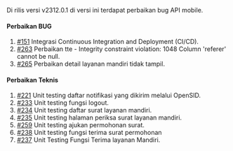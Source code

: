 Di rilis versi v2312.0.1 di versi ini terdapat perbaikan bug API mobile.

#### Perbaikan BUG

1. [#151](https://github.com/OpenSID/opensid-api/issues/151) Integrasi Continuous Integration and Deployment (CI/CD).
2. [#263](https://github.com/OpenSID/opensid-api/issues/263) Perbaikan tte - Integrity constraint violation: 1048 Column 'referer' cannot be null.
3. [#265](https://github.com/OpenSID/opensid-api/issues/265) Perbaikan detail layanan mandiri tidak tampil.
 
#### Perbaikan Teknis

1. [#221](https://github.com/OpenSID/opensid-api/issues/221) Unit testing daftar notifikasi yang dikirim melalui OpenSID.
2. [#233](https://github.com/OpenSID/opensid-api/issues/233) Unit testing fungsi logout.
3. [#234](https://github.com/OpenSID/opensid-api/issues/234) Unit testing daftar surat layanan mandiri.
4. [#235](https://github.com/OpenSID/opensid-api/issues/235) Unit testing halaman periksa surat layanan mandiri.
5. [#259](https://github.com/OpenSID/opensid-api/issues/259) Unit testing ajukan permohonan surat.
6. [#238](https://github.com/OpenSID/opensid-api/issues/238) Unit testing fungsi terima surat permohonan
7. [#237](https://github.com/OpenSID/opensid-api/issues/237) Unit Testing Fungsi Terima layanan Mandiri.